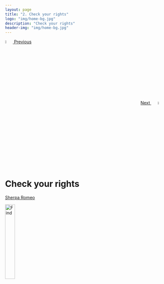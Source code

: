 ```yaml
---
layout: page
title: "2. Check your rights"
logo: "img/home-bg.jpg"
description: "Check your rights"
header-img: "img/home-bg.jpg"
---
```



<div class="col-sm-6">
<div align="left">
<a href="{{ site.baseurl }}/1_FindYourWork">
  <img src="{{ site.baseurl }}/img/icons/Previous_Arrow.png" width="5%" alt="Find">
  Previous
</a>
</div>
</div>

<div class="col-sm-6">
<div align="right">
<a href="{{ site.baseurl }}/3_UploadYourWork">
  Next
  <img src="{{ site.baseurl }}/img/icons/Next_Arrow.png" width="5%" alt="Find">
</a>
</div>
</div>
<br>

# Check your rights

[Sherpa Romeo](http://sherpa.ac.uk/romeo/index.php)   

<img src="{{ site.baseurl }}/img/sherpa_logo.png" width="25%" alt="Find">
